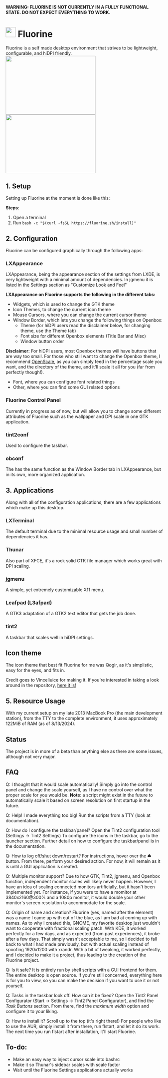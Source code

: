 #### WARNING: FLUORINE IS NOT CURRENTLY IN A FULLY FUNCTIONAL STATE. DO NOT EXPECT EVERYTHING TO WORK.

# <img src="https://i.imgur.com/AOVTzux.png" width="32px" height="32px"> Fluorine
Fluorine is a self made desktop environment that strives to be lightweight, configurable, and hiDPI friendly.
<img src="https://i.imgur.com/raTmZRH.png" width="288" height="188"> <img src="https://i.imgur.com/6xuLQnt.png" width="288" height="188">

## 1. Setup
Setting up Fluorine at the moment is done like this:

__Steps__:
1. Open a terminal
2. Run `bash -c "$(curl -fsSL https://fluorine.sh/install)"`

## 2. Configuration
Fluorine can be configured graphically through the following apps:

### LXAppearance
LXAppearance, being the appearance section of the settings from LXDE, is very lightweight with a minimal amount of dependencies. In jgmenu it is listed in the Settings section as "Customize Look and Feel"

__LXAppearance on Fluorine supports the following in the different tabs:__
* Widgets, which is used to change the GTK theme
* Icon Themes, to change the current icon theme
* Mouse Cursors, where you can change the current cursor theme
* Window Border, which lets you change the following things on Openbox:
  * Theme (for hiDPI users read the disclaimer below, for changing theme, use the Theme tab)
  * Font size for different Openbox elements (Title Bar and Misc)
  * Window button order
  
__Disclaimer:__
For hiDPI users, most Openbox themes will have buttons that are way too small. For those who still want to change the Openbox theme, I recommend [OpenScale](https://github.com/4194304/fluorine-dpi-scripts), as you can simply feed in the percentage scale you want, and the directory of the theme, and it'll scale it all for you (far from perfectly though!).

* Font, where you can configure font related things
* Other, where you can find some GUI related options

### Fluorine Control Panel
Currently in progress as of now, but will allow you to change some different attributes of Fluorine such as the wallpaper and DPI scale in one GTK application.

### tint2conf
Used to configure the taskbar.

### obconf
The has the same function as the Window Border tab in LXAppearance, but in its own, more organized application.

## 3. Applications
Along with all of the configuration applications, there are a few applications which make up this desktop.

### LXTerminal
The default terminal due to the minimal resource usage and small number of dependencies it has.

### Thunar
Also part of XFCE, it's a rock solid GTK file manager which works great with DPI scaling.

### jgmenu
A simple, yet extremely customizable X11 menu.

### Leafpad (L3afpad)
A GTK3 adaptation of a GTK2 text editor that gets the job done.

### tint2
A taskbar that scales well in hiDPI settings.

## Icon theme
The icon theme that best fit Fluorine for me was Qogir, as it's simplistic, easy for the eyes, and fits in.

Credit goes to Vinceliuice for making it. If you're interested in taking a look around in the repository, [here it is!](https://github.com/vinceliuice/Qogir-icon-theme)

## 5. Resource Usage
With my current setup on my late 2013 MacBook Pro (the main development station), from the TTY to the complete environment, it uses approximately 122MiB of RAM (as of 8/13/2024).

## Status
The project is in more of a beta than anything else as there are some issues, although not very major.

## FAQ
Q: I thought that it would scale automatically!
 Simply go into the control panel and change the scale yourself, as I have no control over what the proper scale for you would be.
 **Note**: a script might exist in the future to automatically scale it based on screen resolution on first startup in the future.

Q: Help! I made everything too big!
 Run the scripts from a TTY (look at documentation).

Q: How do I configure the taskbar/panel?
 Open the Tint2 configuration tool (Settings -> Tint2 Settings)
  To configure the icons in the taskbar, go to the launcher section.
  Further detail on how to configure the taskbar/panel is in the documentation.

Q: How to log off/shut down/restart?
 For instructions, hover over the ⏏️ button.
 From there, perform your desired action.
 For now, it will remain as it is until a GUI application is created.

Q: Multiple monitor support?
 Due to how GTK, Tint2, jgmenu, and Openbox function, independent monitor scales will likely never happen. However, I have an idea of scaling connected monitors artificially, but it hasn't been implemented yet. For instance, if you were to have a momitor at 3840x2160@300% and a 1080p monitor, it would double your other monitor's screen resolution to accommodate for the scale.

Q: Origin of name and creation?
 Fluorine (yes, named after the element) was a name I came up with out of the blue, as I am bad at coming up with names.
 As to why I created this, GNOME, my favorite desktop just wouldn't want to cooperate with fractional scaling patch. With KDE, it worked perfectly for a few days, and as expected (from past experiences), it broke after a few days. That simply wasn't acceptable to me, so I decided to fall back to what I had made previously, but with actual scaling instead of spoofing 1920x1200 with xrandr. With a bit of tweaking, it worked perfectly, and I decided to make it a project, thus leading to the creation of the Fluorine project.

Q: Is it safe?
 It is entirely run by shell scripts with a GUI frontend for them. The entire desktop is open source. 
 If you're still concerned, everything here is for you to view, so you can make the decision if you want to use it or not yourself.

Q: Tasks in the taskbar look off. How can it be fixed?
 Open the Tint2 Panel Configurator (Start -> Settings -> Tint2 Panel Configurator), and find the _Task Buttons_ section.
 From there, find the _maximum width_ option and configure it to your liking.

Q: How to install it?
 Scroll up to the top (it's right there!)
 For people who like to use the AUR, simply install it from there, run flstart, and let it do its work. The next time you run flstart after installation, it'll start Fluorine.

## To-do:
* Make an easy way to inject cursor scale into bashrc
* Make it so Thunar's sidebar scales with scale factor
* Wait until the Fluorine Settings applications actually works
